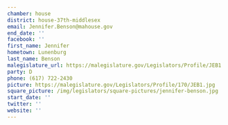 ```yaml
---
chamber: house
district: house-37th-middlesex
email: Jennifer.Benson@mahouse.gov
end_date: ''
facebook: ''
first_name: Jennifer
hometown: Lunenburg
last_name: Benson
malegislature_url: https://malegislature.gov/Legislators/Profile/JEB1
party: D
phone: (617) 722-2430
picture: https://malegislature.gov/Legislators/Profile/170/JEB1.jpg
square_picture: /img/legislators/square-pictures/jennifer-benson.jpg
start_date: ''
twitter: ''
website: ''
---
```

